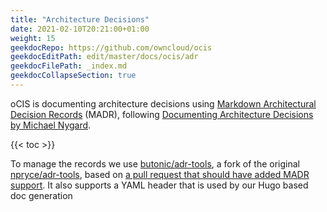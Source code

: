 ```yaml
---
title: "Architecture Decisions"
date: 2021-02-10T20:21:00+01:00
weight: 15
geekdocRepo: https://github.com/owncloud/ocis
geekdocEditPath: edit/master/docs/ocis/adr
geekdocFilePath: _index.md
geekdocCollapseSection: true
---
```


oCIS is documenting architecture decisions using [Markdown Architectural Decision Records](https://adr.github.io/madr/) (MADR), following [Documenting Architecture Decisions by Michael Nygard](https://cognitect.com/blog/2011/11/15/documenting-architecture-decisions).

{{< toc >}}

To manage the records we use [butonic/adr-tools](https://github.com/butonic/adr-tools), a fork of the original [npryce/adr-tools](https://github.com/npryce/adr-tools), based on [a pull request that should have added MADR support](https://github.com/npryce/adr-tools/pull/43). It also supports a YAML header that is used by our Hugo based doc generation
